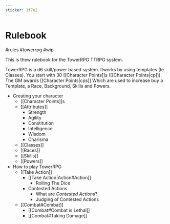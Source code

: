 ```yaml
---
sticker: 1f7e2
---
```


# Rulebook

#rules #towerrpg #wip

This is thew rulebook for the TowerRPG TTRPG system.

TowerRPG is a d6 skill/power based system. Itworks by using templates (Ie. Classes). You start with 30 [[Character Points]]s ([[Character Points|cp]]). The GM awards [[Character Points|cps]] Which are used to increase buy a Template, a Race, Background, Skills and Powers.

- Creating your character
  - [[Character Points]]s
  - [[Attributes]]
    - Strength
    - Agility
    - Constitution
    - Intelligence
    - Wisdom
    - Charisma
  - [[Classes]]
  - [[Races]]
  - [[Skills]]
  - [[Powers]]
- How to play TowerRPG
  - [[Take Action]]
    - [[Take Action|Action#Action]]
      - Rolling The Dice
    - Contested Actions
      - What are _Contested Actions_?
      - Judging of Contested Actions
  - [[Combat#Combat]]
    - [[Combat#Combat is Lethal]]
    - [[Combat#Taking Damage]]
